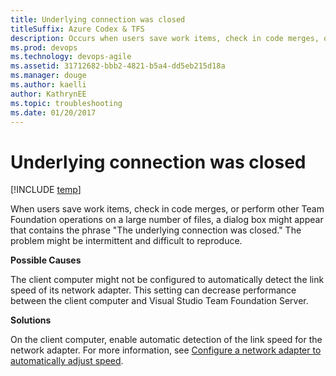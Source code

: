 ```yaml
---
title: Underlying connection was closed titleSuffix: Azure Codex & TFS
description: Occurs when users save work items, check in code merges, or perform other operations on a large number of files.
ms.prod: devops
ms.technology: devops-agile
ms.assetid: 31712682-bbb2-4821-b5a4-dd5eb215d18a
ms.manager: douge
ms.author: kaelliauthor: KathrynEE
ms.topic: troubleshooting
ms.date: 01/20/2017
---
```


# Underlying connection was closed

[!INCLUDE [temp](../../../_shared/dev15-version-header.md)]

When users save work items, check in code merges, or perform other Team Foundation operations on a large number of files, a dialog box might appear that contains the phrase "The underlying connection was closed." The problem might be intermittent and difficult to reproduce.  
  
**Possible Causes**  
  
The client computer might not be configured to automatically detect the link speed of its network adapter. This setting can decrease performance between the client computer and Visual Studio Team Foundation Server.  
  
**Solutions**  
  
On the client computer, enable automatic detection of the link speed for the network adapter. For more information, see [Configure a network adapter to automatically adjust speed](../configure-network-adapter-automatically-adjust-speed.md).